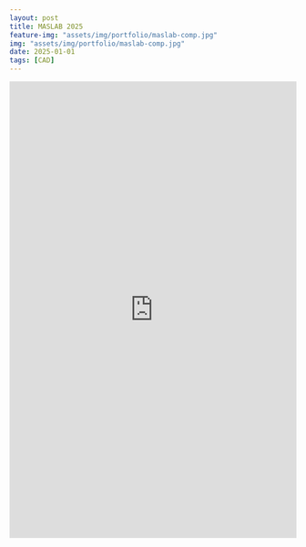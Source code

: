 ```yaml
---
layout: post
title: MASLAB 2025
feature-img: "assets/img/portfolio/maslab-comp.jpg"
img: "assets/img/portfolio/maslab-comp.jpg"
date: 2025-01-01
tags: [CAD]
---
```


<div class="iframe-full">
  <iframe src="https://maslab.mit.edu/2025/wiki/team15"
          width="100%" height="800"
          style="border:none;"></iframe>
</div>
